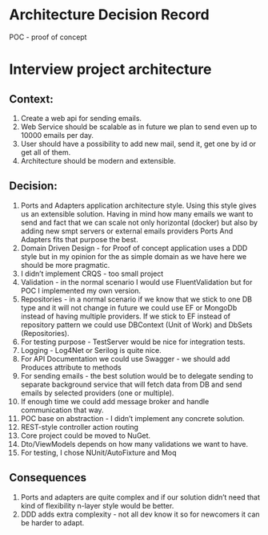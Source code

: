 # Architecture Decision Record

POC - proof of concept 

# Interview project architecture

## Context:
1. Create a web api for sending emails. 
2. Web Service should be scalable as in future we plan to send even up to 10000 emails per day. 
3. User should have a possibility to add new mail, send it, get one by id or get all of them. 
4. Architecture should be modern and extensible.

## Decision:
1. Ports and Adapters application architecture style. Using this style gives us an extensible solution. Having in mind how many emails we want to send and fact that we can scale not only horizontal (docker) but also by adding new smpt servers or external emails providers Ports And Adapters fits that purpose the best.
2. Domain Driven Design - for Proof of concept application uses a DDD style but in my opinion for the as simple domain as we have here we should be more pragmatic.
3. I didn’t implement CRQS - too small project
4. Validation - in the normal scenario I would use FluentValidation but for POC I implemented my own version.
5. Repositories - in a normal scenario if we know that we stick to one DB type and it will not change in future we could use EF or MongoDb instead of having multiple providers. If we stick to EF instead of repository pattern we could use DBContext (Unit of Work) and DbSets (Repositories). 
6. For testing purpose - TestServer would be nice for integration tests. 
7. Logging - Log4Net or Serilog is quite nice.
8. For API Documentation we could use Swagger - we should add Produces attribute to methods
9. For sending emails - the best solution would be to delegate sending to separate background service that will fetch data from DB and send emails by selected providers (one or multiple).
10. If enough time we could add message broker and handle communication that way.
11. POC base on abstraction - I didn’t implement any concrete solution.
12. REST-style controller action routing
13. Core project could be moved to NuGet.
14. Dto/ViewModels depends on how many validations we want to have. 
15. For testing, I chose NUnit/AutoFixture and Moq
## Consequences
1. Ports and adapters are quite complex and if our solution didn’t need that kind of flexibility n-layer style would be better.
2. DDD adds extra complexity - not all dev know it so for newcomers it can be harder to adapt.
